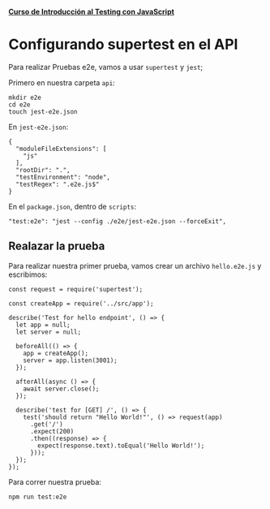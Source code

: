 **[Curso de Introducción al Testing con JavaScript](./../README.md)**

# Configurando supertest en el API

Para realizar Pruebas e2e, vamos a usar `supertest` y `jest`;

Primero en nuestra carpeta `api`:
```
mkdir e2e
cd e2e
touch jest-e2e.json
```

En `jest-e2e.json`:
```
{
  "moduleFileExtensions": [
    "js"
  ],
  "rootDir": ".",
  "testEnvironment": "node",
  "testRegex": ".e2e.js$"
}

```
En el `package.json`, dentro de `scripts`:
```
"test:e2e": "jest --config ./e2e/jest-e2e.json --forceExit",
```

## Realazar la prueba
Para realizar nuestra primer prueba, vamos crear un archivo `hello.e2e.js` y escribimos:

```
const request = require('supertest');

const createApp = require('../src/app');

describe('Test for hello endpoint', () => {
  let app = null;
  let server = null;

  beforeAll(() => {
    app = createApp();
    server = app.listen(3001);
  });

  afterAll(async () => {
    await server.close();
  });

  describe('test for [GET] /', () => {
    test('should return "Hello World!"', () => request(app)
      .get('/')
      .expect(200)
      .then((response) => {
        expect(response.text).toEqual('Hello World!');
      }));
  });
});

```

Para correr nuestra prueba:
```
npm run test:e2e
```

